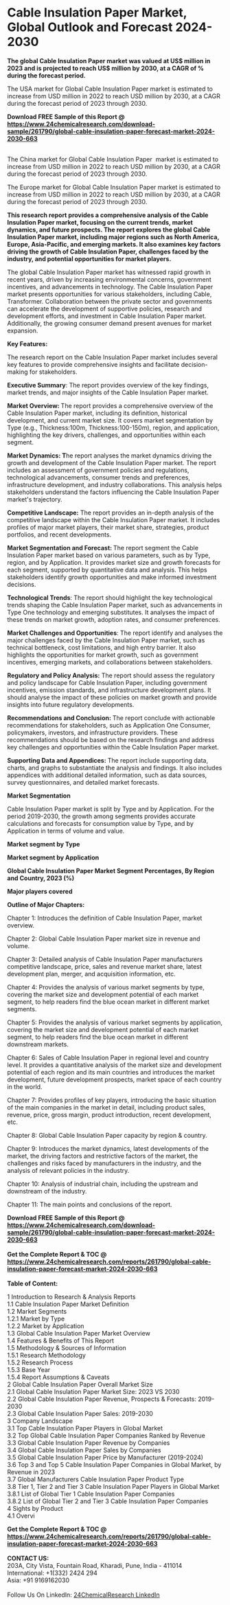 <h1>Cable Insulation Paper Market, Global Outlook and Forecast 2024-2030</h1><p><strong>The global Cable Insulation Paper market was valued at US$ million in 2023 and is projected to reach US$ million by 2030, at a CAGR of % during the forecast period.</strong></p><p>
</p><p>The USA market for Global Cable Insulation Paper market is estimated to increase from USD million in 2022 to reach USD million by 2030, at a CAGR during the forecast period of 2023 through 2030.</p><div><b>Download FREE Sample of this Report @ 
            <a href="https://www.24chemicalresearch.com/download-sample/261790/global-cable-insulation-paper-forecast-market-2024-2030-663">
            https://www.24chemicalresearch.com/download-sample/261790/global-cable-insulation-paper-forecast-market-2024-2030-663</a></b></div><br><p>
</p><p>The China market for Global Cable Insulation Paper  market is estimated to increase from USD million in 2022 to reach USD million by 2030, at a CAGR during the forecast period of 2023 through 2030.</p><p>
</p><p>The Europe market for Global Cable Insulation Paper market is estimated to increase from USD million in 2022 to reach USD million by 2030, at a CAGR during the forecast period of 2023 through 2030.</p><p>
</p><p><strong>This research report provides a comprehensive analysis of the Cable Insulation Paper market, focusing on the current trends, market dynamics, and future prospects. The report explores the global Cable Insulation Paper market, including major regions such as North America, Europe, Asia-Pacific, and emerging markets. It also examines key factors driving the growth of Cable Insulation Paper, challenges faced by the industry, and potential opportunities for market players.</strong></p><p>
The global Cable Insulation Paper market has witnessed rapid growth in recent years, driven by increasing environmental concerns, government incentives, and advancements in technology. The Cable Insulation Paper market presents opportunities for various stakeholders, including Cable, Transformer. Collaboration between the private sector and governments can accelerate the development of supportive policies, research and development efforts, and investment in Cable Insulation Paper market. Additionally, the growing consumer demand present avenues for market expansion.</p><p>
<strong>Key Features:</strong></p><p>
The research report on the Cable Insulation Paper market includes several key features to provide comprehensive insights and facilitate decision-making for stakeholders.</p><p>
<strong>Executive Summary</strong>: The report provides overview of the key findings, market trends, and major insights of the Cable Insulation Paper market.</p><p>
<strong>Market Overview: </strong>The report provides a comprehensive overview of the Cable Insulation Paper market, including its definition, historical development, and current market size. It covers market segmentation by Type (e.g., Thickness:100m, Thickness:100-150m), region, and application, highlighting the key drivers, challenges, and opportunities within each segment.</p><p>
<strong>Market Dynamics: T</strong>he report analyses the market dynamics driving the growth and development of the Cable Insulation Paper market. The report includes an assessment of government policies and regulations, technological advancements, consumer trends and preferences, infrastructure development, and industry collaborations. This analysis helps stakeholders understand the factors influencing the Cable Insulation Paper market's trajectory.</p><p>
<strong>Competitive Landscape:</strong> The report provides an in-depth analysis of the competitive landscape within the Cable Insulation Paper market. It includes profiles of major market players, their market share, strategies, product portfolios, and recent developments.</p><p>
<strong>Market Segmentation and Forecast: </strong>The report segment the Cable Insulation Paper market based on various parameters, such as by Type, region, and by Application. It provides market size and growth forecasts for each segment, supported by quantitative data and analysis. This helps stakeholders identify growth opportunities and make informed investment decisions.</p><p>
<strong>Technological Trends</strong>: The report should highlight the key technological trends shaping the Cable Insulation Paper market, such as advancements in Type One technology and emerging substitutes. It analyses the impact of these trends on market growth, adoption rates, and consumer preferences.</p><p>
<strong>Market Challenges and Opportunities</strong>: The report identify and analyses the major challenges faced by the Cable Insulation Paper market, such as technical bottleneck, cost limitations, and high entry barrier. It also highlights the opportunities for market growth, such as government incentives, emerging markets, and collaborations between stakeholders.</p><p>
<strong>Regulatory and Policy Analysis:</strong> The report should assess the regulatory and policy landscape for Cable Insulation Paper, including government incentives, emission standards, and infrastructure development plans. It should analyse the impact of these policies on market growth and provide insights into future regulatory developments.</p><p>
<strong>Recommendations and Conclusion: </strong>The report conclude with actionable recommendations for stakeholders, such as Application One Consumer, policymakers, investors, and infrastructure providers. These recommendations should be based on the research findings and address key challenges and opportunities within the Cable Insulation Paper market.</p><p>
<strong>Supporting Data and Appendices: </strong>The report include supporting data, charts, and graphs to substantiate the analysis and findings. It also includes appendices with additional detailed information, such as data sources, survey questionnaires, and detailed market forecasts.</p><p>
<strong>Market Segmentation</strong></p><p>
Cable Insulation Paper market is split by Type and by Application. For the period 2019-2030, the growth among segments provides accurate calculations and forecasts for consumption value by Type, and by Application in terms of volume and value.</p><p>
<strong>Market segment by Type</strong></p><p>
</p><p>
</p><p><strong>Market segment by Application</strong></p><p>
</p><p>
</p><p><strong>Global Cable Insulation Paper Market Segment Percentages, By Region and Country, 2023 (%)</strong></p><p>
</p><p>
</p><p><strong>Major players covered</strong></p><p>
</p><p>
</p><p><strong>Outline of Major Chapters:</strong></p><p>
Chapter 1: Introduces the definition of Cable Insulation Paper, market overview.</p><p>
Chapter 2: Global Cable Insulation Paper market size in revenue and volume.</p><p>
Chapter 3: Detailed analysis of Cable Insulation Paper manufacturers competitive landscape, price, sales and revenue market share, latest development plan, merger, and acquisition information, etc.</p><p>
Chapter 4: Provides the analysis of various market segments by type, covering the market size and development potential of each market segment, to help readers find the blue ocean market in different market segments.</p><p>
Chapter 5: Provides the analysis of various market segments by application, covering the market size and development potential of each market segment, to help readers find the blue ocean market in different downstream markets.</p><p>
Chapter 6: Sales of Cable Insulation Paper in regional level and country level. It provides a quantitative analysis of the market size and development potential of each region and its main countries and introduces the market development, future development prospects, market space of each country in the world.</p><p>
Chapter 7: Provides profiles of key players, introducing the basic situation of the main companies in the market in detail, including product sales, revenue, price, gross margin, product introduction, recent development, etc.</p><p>
Chapter 8: Global Cable Insulation Paper capacity by region &amp; country.</p><p>
Chapter 9: Introduces the market dynamics, latest developments of the market, the driving factors and restrictive factors of the market, the challenges and risks faced by manufacturers in the industry, and the analysis of relevant policies in the industry.</p><p>
Chapter 10: Analysis of industrial chain, including the upstream and downstream of the industry.</p><p>
Chapter 11: The main points and conclusions of the report.</p><div><b>Download FREE Sample of this Report @ 
            <a href="https://www.24chemicalresearch.com/download-sample/261790/global-cable-insulation-paper-forecast-market-2024-2030-663">
            https://www.24chemicalresearch.com/download-sample/261790/global-cable-insulation-paper-forecast-market-2024-2030-663</a></b></div><br><div><b>Get the Complete Report & TOC @ 
            <a href="https://www.24chemicalresearch.com/reports/261790/global-cable-insulation-paper-forecast-market-2024-2030-663">
            https://www.24chemicalresearch.com/reports/261790/global-cable-insulation-paper-forecast-market-2024-2030-663</a></b></div><br>
            <b>Table of Content:</b><p>1 Introduction to Research & Analysis Reports<br />
    1.1 Cable Insulation Paper Market Definition<br />
    1.2 Market Segments<br />
        1.2.1 Market by Type<br />
        1.2.2 Market by Application<br />
    1.3 Global Cable Insulation Paper Market Overview<br />
    1.4 Features & Benefits of This Report<br />
    1.5 Methodology & Sources of Information<br />
        1.5.1 Research Methodology<br />
        1.5.2 Research Process<br />
        1.5.3 Base Year<br />
        1.5.4 Report Assumptions & Caveats<br />
2 Global Cable Insulation Paper Overall Market Size<br />
    2.1 Global Cable Insulation Paper Market Size: 2023 VS 2030<br />
    2.2 Global Cable Insulation Paper Revenue, Prospects & Forecasts: 2019-2030<br />
    2.3 Global Cable Insulation Paper Sales: 2019-2030<br />
3 Company Landscape<br />
    3.1 Top Cable Insulation Paper Players in Global Market<br />
    3.2 Top Global Cable Insulation Paper Companies Ranked by Revenue<br />
    3.3 Global Cable Insulation Paper Revenue by Companies<br />
    3.4 Global Cable Insulation Paper Sales by Companies<br />
    3.5 Global Cable Insulation Paper Price by Manufacturer (2019-2024)<br />
    3.6 Top 3 and Top 5 Cable Insulation Paper Companies in Global Market, by Revenue in 2023<br />
    3.7 Global Manufacturers Cable Insulation Paper Product Type<br />
    3.8 Tier 1, Tier 2 and Tier 3 Cable Insulation Paper Players in Global Market<br />
        3.8.1 List of Global Tier 1 Cable Insulation Paper Companies<br />
        3.8.2 List of Global Tier 2 and Tier 3 Cable Insulation Paper Companies<br />
4 Sights by Product<br />
    4.1 Overvi</p><div><b>Get the Complete Report & TOC @ 
            <a href="https://www.24chemicalresearch.com/reports/261790/global-cable-insulation-paper-forecast-market-2024-2030-663">
            https://www.24chemicalresearch.com/reports/261790/global-cable-insulation-paper-forecast-market-2024-2030-663</a></b></div><br><b>CONTACT US:</b><br>
            203A, City Vista, Fountain Road, Kharadi, Pune, India - 411014<br>
            International: +1(332) 2424 294<br>
            Asia: +91 9169162030 <br><br>
            Follow Us On LinkedIn: <a href="https://www.linkedin.com/company/24chemicalresearch/">24ChemicalResearch LinkedIn</a>